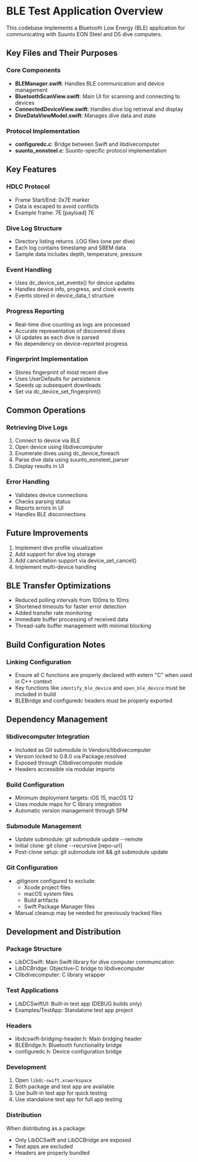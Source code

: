# BLE Test Application Overview

This codebase implements a Bluetooth Low Energy (BLE) application for communicating with Suunto EON Steel and D5 dive computers.

## Key Files and Their Purposes

### Core Components
- **BLEManager.swift**: Handles BLE communication and device management
- **BluetoothScanView.swift**: Main UI for scanning and connecting to devices
- **ConnectedDeviceView.swift**: Handles dive log retrieval and display
- **DiveDataViewModel.swift**: Manages dive data and state

### Protocol Implementation
- **configuredc.c**: Bridge between Swift and libdivecomputer
- **suunto_eonsteel.c**: Suunto-specific protocol implementation

## Key Features

### HDLC Protocol
- Frame Start/End: 0x7E marker
- Data is escaped to avoid conflicts
- Example frame: 7E [payload] 7E

### Dive Log Structure
- Directory listing returns .LOG files (one per dive)
- Each log contains timestamp and SBEM data
- Sample data includes depth, temperature, pressure

### Event Handling
- Uses dc_device_set_events() for device updates
- Handles device info, progress, and clock events
- Events stored in device_data_t structure

### Progress Reporting
- Real-time dive counting as logs are processed
- Accurate representation of discovered dives
- UI updates as each dive is parsed
- No dependency on device-reported progress

### Fingerprint Implementation
- Stores fingerprint of most recent dive
- Uses UserDefaults for persistence
- Speeds up subsequent downloads
- Set via dc_device_set_fingerprint()

## Common Operations

### Retrieving Dive Logs
1. Connect to device via BLE
2. Open device using libdivecomputer
3. Enumerate dives using dc_device_foreach
4. Parse dive data using suunto_eonsteel_parser
5. Display results in UI

### Error Handling
- Validates device connections
- Checks parsing status
- Reports errors in UI
- Handles BLE disconnections

## Future Improvements
1. Implement dive profile visualization
2. Add support for dive log storage
3. Add cancellation support via device_set_cancel()
4. Implement multi-device handling

## BLE Transfer Optimizations
- Reduced polling intervals from 100ms to 10ms
- Shortened timeouts for faster error detection
- Added transfer rate monitoring
- Immediate buffer processing of received data
- Thread-safe buffer management with minimal blocking

## Build Configuration Notes

### Linking Configuration
- Ensure all C functions are properly declared with extern "C" when used in C++ context
- Key functions like `identify_ble_device` and `open_ble_device` must be included in build
- BLEBridge and configuredc headers must be properly exported

## Dependency Management

### libdivecomputer Integration
- Included as Git submodule in Vendors/libdivecomputer
- Version locked to 0.8.0 via Package.resolved
- Exposed through Clibdivecomputer module
- Headers accessible via modular imports

### Build Configuration
- Minimum deployment targets: iOS 15, macOS 12
- Uses module maps for C library integration
- Automatic version management through SPM

### Submodule Management
- Update submodule: git submodule update --remote
- Initial clone: git clone --recursive [repo-url]
- Post-clone setup: git submodule init && git submodule update

### Git Configuration
- .gitignore configured to exclude:
  - Xcode project files
  - macOS system files
  - Build artifacts
  - Swift Package Manager files
- Manual cleanup may be needed for previously tracked files

## Development and Distribution

### Package Structure
- LibDCSwift: Main Swift library for dive computer communication
- LibDCBridge: Objective-C bridge to libdivecomputer
- Clibdivecomputer: C library wrapper

### Test Applications
- LibDCSwiftUI: Built-in test app (DEBUG builds only)
- Examples/TestApp: Standalone test app project

### Headers
- libdcswift-bridging-header.h: Main bridging header
- BLEBridge.h: Bluetooth functionality bridge
- configuredc.h: Device configuration bridge

### Development
1. Open `libdc-swift.xcworkspace`
2. Both package and test app are available
3. Use built-in test app for quick testing
4. Use standalone test app for full app testing

### Distribution
When distributing as a package:
- Only LibDCSwift and LibDCBridge are exposed
- Test apps are excluded
- Headers are properly bundled